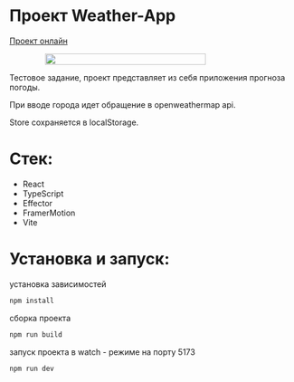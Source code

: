 
# Проект Weather-App
[Проект онлайн](https://futuringer.github.io/happy-new-year/)

<div style="display:flex; justify-content:center"><img src="https://github.com/Futuringer/happy-new-year/assets/77829629/3d1f3e44-74f6-4449-8b28-ba94794248d8" width="75%"/></div>

Тестовое задание, проект представляет из себя приложения прогноза погоды. 

При вводе города идет обращение в openweathermap api.

Store сохраняется в localStorage.


# Стек:

- React
- TypeScript
- Effector
- FramerMotion
- Vite

# Установка и запуск:

установка зависимостей

```sh
npm install
```

сборка проекта

```sh
npm run build
```

запуск проекта в watch - режиме на порту 5173

```sh
npm run dev
```

